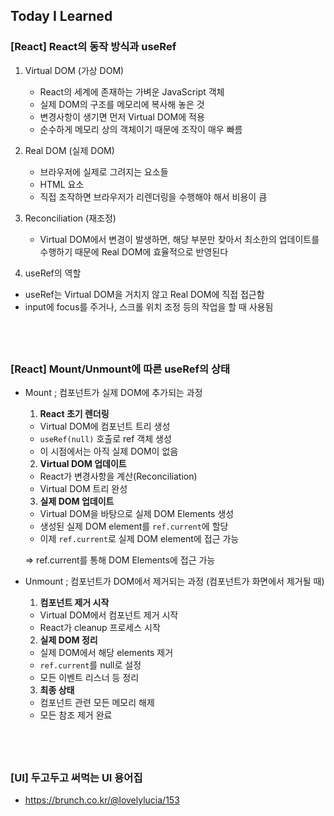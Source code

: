## Today I Learned

### [React] React의 동작 방식과 useRef

1. Virtual DOM (가상 DOM)

   - React의 세계에 존재하는 가벼운 JavaScript 객체
   - 실제 DOM의 구조를 메모리에 복사해 놓은 것
   - 변경사항이 생기면 먼저 Virtual DOM에 적용
   - 순수하게 메모리 상의 객체이기 때문에 조작이 매우 빠름

2. Real DOM (실제 DOM)

   - 브라우저에 실제로 그려지는 요소들
   - HTML 요소
   - 직접 조작하면 브라우저가 리렌더링을 수행해야 해서 비용이 큼

3. Reconciliation (재조정)

   - Virtual DOM에서 변경이 발생하면, 해당 부분만 찾아서 최소한의 업데이트를 수행하기 때문에 Real DOM에 효율적으로 반영된다

4. useRef의 역할

- useRef는 Virtual DOM을 거치지 않고 Real DOM에 직접 접근함
- input에 focus를 주거나, 스크롤 위치 조정 등의 작업을 할 때 사용됨

## <br />

### [React] Mount/Unmount에 따른 useRef의 상태

- Mount ; 컴포넌트가 실제 DOM에 추가되는 과정

  1. **React 초기 렌더링**

  - Virtual DOM에 컴포넌트 트리 생성
  - `useRef(null)` 호출로 ref 객체 생성
  - 이 시점에서는 아직 실제 DOM이 없음

  2. **Virtual DOM 업데이트**

  - React가 변경사항을 계산(Reconciliation)
  - Virtual DOM 트리 완성

  3. **실제 DOM 업데이트**

  - Virtual DOM을 바탕으로 실제 DOM Elements 생성
  - 생성된 실제 DOM element를 `ref.current`에 할당
  - 이제 `ref.current`로 실제 DOM element에 접근 가능

  => ref.current를 통해 DOM Elements에 접근 가능

- Unmount ; 컴포넌트가 DOM에서 제거되는 과정 (컴포넌트가 화면에서 제거될 때)

  1. **컴포넌트 제거 시작**

  - Virtual DOM에서 컴포넌트 제거 시작
  - React가 cleanup 프로세스 시작

  2. **실제 DOM 정리**

  - 실제 DOM에서 해당 elements 제거
  - `ref.current`를 null로 설정
  - 모든 이벤트 리스너 등 정리

  3. **최종 상태**

  - 컴포넌트 관련 모든 메모리 해제
  - 모든 참조 제거 완료

## <br />

### [UI] 두고두고 써먹는 UI 용어집

- https://brunch.co.kr/@lovelylucia/153
